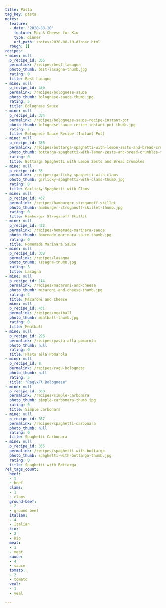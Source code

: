 ```yaml
---
title: Pasta
tag_key: pasta
notes:
  feature:
  - date: '2020-08-10'
    feature: Mac & Cheese for Kio
    type: dinner
    uri_path: /notes/2020-08-10-dinner.html
  rough: []
recipes:
- mine: null
  p_recipe_id: 336
  permalink: /recipes/best-lasagna
  photo_thumb: best-lasagna-thumb.jpg
  rating: 0
  title: Best Lasagna
- mine: null
  p_recipe_id: 350
  permalink: /recipes/bolognese-sauce
  photo_thumb: bolognese-sauce-thumb.jpg
  rating: 5
  title: Bolognese Sauce
- mine: null
  p_recipe_id: 334
  permalink: /recipes/bolognese-sauce-recipe-instant-pot
  photo_thumb: bolognese-sauce-recipe-instant-pot-thumb.jpg
  rating: 5
  title: Bolognese Sauce Recipe (Instant Pot)
- mine: null
  p_recipe_id: 356
  permalink: /recipes/bottarga-spaghetti-with-lemon-zests-and-bread-crumbles
  photo_thumb: bottarga-spaghetti-with-lemon-zests-and-bread-crumbles-thumb.jpg
  rating: 0
  title: Bottarga Spaghetti with Lemon Zests and Bread Crumbles
- mine: null
  p_recipe_id: 36
  permalink: /recipes/garlicky-spaghetti-with-clams
  photo_thumb: garlicky-spaghetti-with-clams-thumb.jpg
  rating: 0
  title: Garlicky Spaghetti with Clams
- mine: null
  p_recipe_id: 437
  permalink: /recipes/hamburger-stroganoff-skillet
  photo_thumb: hamburger-stroganoff-skillet-thumb.jpg
  rating: 0
  title: Hamburger Stroganoff Skillet
- mine: null
  p_recipe_id: 432
  permalink: /recipes/homemade-marinara-sauce
  photo_thumb: homemade-marinara-sauce-thumb.jpg
  rating: 0
  title: Homemade Marinara Sauce
- mine: null
  p_recipe_id: 338
  permalink: /recipes/lasagna
  photo_thumb: lasagna-thumb.jpg
  rating: 5
  title: Lasagna
- mine: null
  p_recipe_id: 144
  permalink: /recipes/macaroni-and-cheese
  photo_thumb: macaroni-and-cheese-thumb.jpg
  rating: 4
  title: Macaroni and Cheese
- mine: null
  p_recipe_id: 431
  permalink: /recipes/meatball
  photo_thumb: meatball-thumb.jpg
  rating: 0
  title: Meatball
- mine: null
  p_recipe_id: 226
  permalink: /recipes/pasta-alla-pomarola
  photo_thumb: null
  rating: 0
  title: Pasta alla Pomarola
- mine: null
  p_recipe_id: 8
  permalink: /recipes/ragu-bolognese
  photo_thumb: null
  rating: 5
  title: "Rag\xFA Bolognese"
- mine: null
  p_recipe_id: 358
  permalink: /recipes/simple-carbonara
  photo_thumb: simple-carbonara-thumb.jpg
  rating: 0
  title: Simple Carbonara
- mine: null
  p_recipe_id: 357
  permalink: /recipes/spaghetti-carbonara
  photo_thumb: null
  rating: 0
  title: Spaghetti Carbonara
- mine: null
  p_recipe_id: 355
  permalink: /recipes/spaghetti-with-bottarga
  photo_thumb: spaghetti-with-bottarga-thumb.jpg
  rating: 0
  title: Spaghetti with Bottarga
rel_tags_count:
  beef:
  - 1
  - beef
  clams:
  - 1
  - clams
  ground-beef:
  - 2
  - ground beef
  italian:
  - 4
  - Italian
  kio:
  - 2
  - Kio
  meat:
  - 1
  - meat
  sauce:
  - 4
  - sauce
  tomato:
  - 2
  - tomato
  veal:
  - 1
  - veal

---
```

